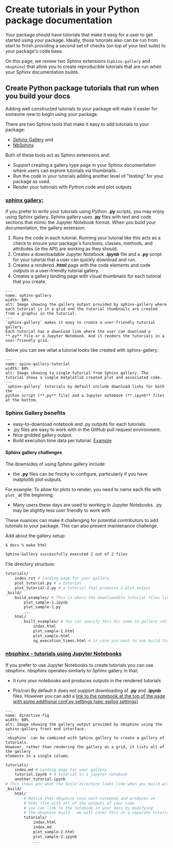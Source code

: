 # Create tutorials in your Python package documentation

<!-- TODO: modify the nbsphinx example to use nbgallery
as a front end vs Sphinx gallery - will look better that way
-->
Your package should have tutorials that make it easy for a user
to get started using your package. Ideally, those tutorials
also can be run from start to finish providing a second set of
checks (on top of your test suite) to your package's code base.

On this page, we review two Sphinx extensions (`sphinx-gallery` and `nbsphinx`)
that  allow you to create reproducible tutorials that are run
when your Sphinx documentation builds.

## Create Python package tutorials that run when you build your docs

Adding well constructed tutorials to your package will make it easier for someone
new to begin using your package.

There are two Sphinx tools that make it easy to add tutorials to your package:

* [Sphinx Gallery](https://sphinx-gallery.github.io/stable/index.html) and
* [NbSphinx](https://nbsphinx.readthedocs.io/en/latest/)

Both of these tools act as Sphinx extensions and:

* Support creating a gallery type page in your Sphinx documentation where users can explore tutorials via thumbnails.
* Run the code in your tutorials adding another level of "testing" for your package as used.
* Render your tutorials with Python code and plot outputs

### [sphinx gallery:](https://sphinx-gallery.github.io/stable/index.html)

If you prefer to write your tutorials using Python **.py** scripts, you
may enjoy using Sphinx gallery. Sphinx gallery uses **.py** files with
text and code sections that mimic the Jupyter Notebook format. When you build
your documentation, the gallery extension:

1. Runs the code in each tutorial. Running your tutorial like this acts as a check to ensure your package's functions, classes, methods, and attributes (ie the API) are working as they should.
1. Creates a downloadable Jupyter Notebook **.ipynb** file and a  **.py** script for your tutorial that a user can quickly download and run.
1. Creates a rendered  **.html** page with the code elements and code outputs in a user-friendly tutorial gallery.
1. Creates a gallery landing page with visual thumbnails for each tutorial that you create.


```{figure} /images/sphinx-gallery-overview.png
---
name: sphinx-gallery
width: 80%
alt: Image showing the gallery output provided by sphinx-gallery where each tutorial is in a grid and the tutorial thumbnails are created from a graphic in the tutorial.
---
`sphinx-gallery` makes it easy to create a user-friendly tutorial gallery.
Each tutorial has a download link where the user can download a **.py** file or a Jupyter Notebook. And it renders the tutorials in a user-friendly grid.
```

Below you can see what a tutorial looks like created with sphinx-gallery.

```{figure} /images/sphinx-gallery-tutorial.png
---
name: spinx-gallery-tutorial
width: 80%
alt: Image showing ta single tutorial from Sphinx gallery. The tutorial shows a simple matplotlib created plot and associated code.
---
`sphinx-gallery` tutorials by default include download links for both the
python script (**.py** file) and a Jupyter notebook (**.ipynb** file) at the bottom.
```

### Sphinx Gallery benefits
* easy-to-download notebook and .py outputs for each tutorials.
* .py files are easy to work with in the GitHub pull request environment.
* Nice gridded gallery output.
* Build execution time data per tutorial. [Example](https://sphinx-gallery.github.io/stable/auto_examples/sg_execution_times.html)

#### Sphinx gallery challenges

The downsides of using Sphinx gallery include:

* the **.py** files can be finicky to configure, particularly if you have matplotlib plot outputs.

For example: To allow for plots to render, you need to name each file with `plot_`
at the beginning.

* Many users these days are used to working in Jupyter Notebooks. .py may be slightly less user friendly to work with

These nuances can make it challenging for potential contributors to add
tutorials to your package. This can also present maintenance challenge.

Add about the gallery setup:

```bash
$ docs % make html

Sphinx-Gallery successfully executed 2 out of 2 files
```
File directory structure:

```bash
tutorials/
    index.rst # landing page for your gallery
    plot_tutorial.py # a tutorial
    plot_tutorial-2.py # a tutorial that produces a plot output
_build/
    build_examples/ # This is where the downloadable tutorial files live
        plot_sample-1.ipynb
        plot_sample-1.py
        ...
    html/
        built_examples/ # You can specify this dir name in gallery settings
            index.html
            plot_sample-1.html
            plot_sample.html
            sg_execution_times.html # in case you want to see build times for each tutorial

```

### [nbsphinx - tutorials using Jupyter Notebooks](https://nbsphinx.readthedocs.io/en/latest/)

If you prefer to use Jupyter Notebooks to create tutorials you can use nbsphinx.
nbsphinx operates similarly to Sphinx gallery in that:

* It runs your notebooks and produces outputs in the rendered tutorials

* Pro/con By default it does not support downloading of **.py** and **.ipynb** files. However you can add a [link to the notebook at the top of the page with
some additional conf.py settings (see: epilog settings)](https://nbsphinx.readthedocs.io/en/0.8.10/prolog-and-epilog.html)


```{figure} /images/python-package-documentation-nb_sphinx-gallery-output.png
---
name: directive-fig
width: 80%
alt: Image showing the gallery output provided by nbsphinx using the sphinx-gallery front end interface.
---
`nbsphinx` can be combined with Sphinx gallery to create a gallery of tutorials.
However, rather than rendering the gallery as a grid, it lists all of the gallery
elements in a single column.
```

```bash
tutorials/
    index.md # Landing page for your gallery
    tutorial.ipynb # A tutorial in a jupyter notebook
    another_tutorial.ipynb
# This shows you what the build directory looks like when you build with sphinx-build
_build/
    html/
        # Notice that nbsphinx runs each notebook and produces an
        # html file with all of the outputs of your code
        # you can link to the notebook in your docs by modifying
        # the nbsphinx build - we will cover this in a separate tutorial series focused onPythonpackaging!
        tutorials/
            index.html
            index.md
            plot_sample-2.html
            plot_sample-2.ipynb
            ...
```

